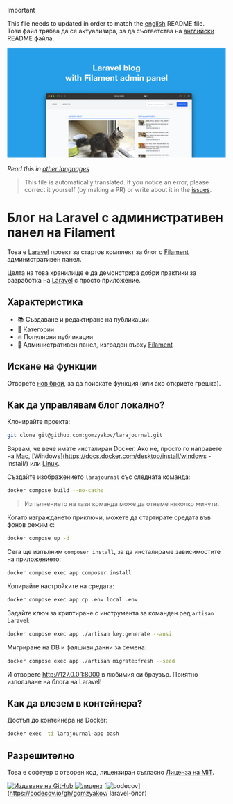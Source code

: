 >[!IMPORTANT]
>This file needs to updated in order to match the [english](/README.md) README file.  
>Този файл трябва да се актуализира, за да съответства на [английски](/README.md) README файла.

![Блог на Laravel с административен панел на Filament](../docs/social-preview-en.png)

_Read this in [other languages](./Translations.md)_

>This file is automatically translated. If you notice an error, please correct it yourself (by making a PR) or write about it in the [issues](https://github.com/gomzyakov/larajournal/issues).

# Блог на Laravel с административен панел на Filament

Това е [Laravel](https://laravel.com) проект за стартов комплект за блог с [Filament](https://filamentphp.com) административен панел.

Целта на това хранилище е да демонстрира добри практики за разработка на [Laravel](https://laravel.com) с просто приложение.

## Характеристика

- 📚 Създаване и редактиране на публикации
- 🥑 Категории
- 🔥 Популярни публикации
- 🎉 Административен панел, изграден върху [Filament](https://filamentphp.com)

## Искане на функции

Отворете [нов брой](https://github.com/gomzyakov/larajournal/issues/new), за да поискате функция (или ако откриете грешка).

## Как да управлявам блог локално?

Клонирайте проекта:

```bash
git clone git@github.com:gomzyakov/larajournal.git
```

Вярвам, че вече имате инсталиран Docker. Ако не, просто го направете на [Mac](https://docs.docker.com/desktop/install/mac-install/), [Windows](https://docs.docker.com/desktop/install/windows -install/) или [Linux](https://docs.docker.com/desktop/install/linux-install/).

Създайте изображението `larajournal` със следната команда:

```bash
docker compose build --no-cache
```

> Изпълнението на тази команда може да отнеме няколко минути.

Когато изграждането приключи, можете да стартирате средата във фонов режим с:

```bash
docker compose up -d
```

Сега ще изпълним `composer install`, за да инсталираме зависимостите на приложението:

```bash
docker compose exec app composer install
```

Копирайте настройките на средата:

``` bash
docker compose exec app cp .env.local .env
```

Задайте ключ за криптиране с инструмента за команден ред `artisan` Laravel:

``` bash
docker compose exec app ./artisan key:generate --ansi
```

Мигриране на DB и фалшиви данни за семена:

``` bash
docker compose exec app ./artisan migrate:fresh --seed
```

И отворете http://127.0.0.1:8000 в любимия си браузър. Приятно използване на блога на Laravel!

## Как да влезем в контейнера?

Достъп до контейнера на Docker:

```bash
docker exec -ti larajournal-app bash
```

## Разрешително

Това е софтуер с отворен код, лицензиран съгласно [Лиценза на MIT](https://github.com/gomzyakov/php-code-style/blob/main/LICENSE).


[![Издаване на GitHub](https://img.shields.io/github/release/gomzyakov/larajournal.svg)](https://github.com/gomzyakov/larajournal/releases/latest)
[![лиценз](https://img.shields.io/badge/License-MIT-green.svg)](https://github.com/gomzyakov/larajournal/blob/development/LICENSE)
[![codecov](https://codecov.io/gh/gomzyakov/larajournal/branch/main/graph/badge.svg?token=4CYTVMVUYV)](https://codecov.io/gh/gomzyakov/ laravel-блог)
